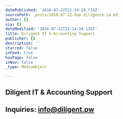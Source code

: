 ```yaml
---
datePublished: '2016-07-22T21:14:28.714Z'
sourcePath: _posts/2016-07-22-due-diligence-sa.md
author: []
via: {}
dateModified: '2016-07-22T21:14:28.130Z'
title: Diligent IT & Accounting Support
publisher: {}
description: ''
starred: false
inFeed: true
hasPage: false
inNav: false
_type: MediaObject

---
```

## Diligent IT & Accounting Support

## Inquiries: info@diligent.pw